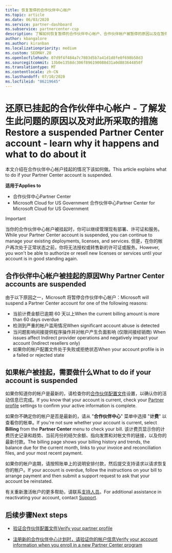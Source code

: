 ```yaml
---
title: 恢复暂停的合作伙伴中心帐户
ms.topic: article
ms.date: 06/03/2020
ms.service: partner-dashboard
ms.subservice: partnercenter-csp
description: 了解如何恢复暂停的合作伙伴中心帐户、合作伙伴帐户被暂停的原因以及在暂停时如何使用帐户。
author: kbangalore
ms.author: kiranban
ms.localizationpriority: medium
ms.custom: SEOMAY.20
ms.openlocfilehash: 07d9f4f484a7c7803d5b7a41d1d8fe0f698b58d3
ms.sourcegitcommit: 13b0e1358dc306f896190088d31a0d883644850f
ms.translationtype: MT
ms.contentlocale: zh-CN
ms.lasthandoff: 07/10/2020
ms.locfileid: "86219645"
---
```

# <a name="restore-a-suspended-partner-center-account---learn-why-it-happens-and-what-to-do-about-it"></a><span data-ttu-id="0eda3-103">还原已挂起的合作伙伴中心帐户 - 了解发生此问题的原因以及对此所采取的措施</span><span class="sxs-lookup"><span data-stu-id="0eda3-103">Restore a suspended Partner Center account - learn why it happens and what to do about it</span></span>

<span data-ttu-id="0eda3-104">本文介绍在合作伙伴中心帐户挂起的情况下该如何做。</span><span class="sxs-lookup"><span data-stu-id="0eda3-104">This article explains what to do if your Partner Center account is suspended.</span></span>

<span data-ttu-id="0eda3-105">**适用于**</span><span class="sxs-lookup"><span data-stu-id="0eda3-105">**Applies to**</span></span>

-  <span data-ttu-id="0eda3-106">合作伙伴中心</span><span class="sxs-lookup"><span data-stu-id="0eda3-106">Partner Center</span></span>
-  <span data-ttu-id="0eda3-107">Microsoft Cloud for US Government 合作伙伴中心</span><span class="sxs-lookup"><span data-stu-id="0eda3-107">Partner Center for Microsoft Cloud for US Government</span></span>


> [!IMPORTANT]  
> <span data-ttu-id="0eda3-108">当你的合作伙伴中心帐户被挂起时，你可以继续管理现有部署、许可证和服务。</span><span class="sxs-lookup"><span data-stu-id="0eda3-108">While your Partner Center account is suspended, you can continue to manage your existing deployments, licenses, and services.</span></span> <span data-ttu-id="0eda3-109">但是，在你的帐户再次处于正常状态之前，你将无法授权或转售新的许可证或服务。</span><span class="sxs-lookup"><span data-stu-id="0eda3-109">However, you won't be able to authorize or resell new licenses or services until your account is in good standing again.</span></span>

## <a name="why-partner-center-accounts-are-suspended"></a><span data-ttu-id="0eda3-110">合作伙伴中心帐户被挂起的原因</span><span class="sxs-lookup"><span data-stu-id="0eda3-110">Why Partner Center accounts are suspended</span></span>

<span data-ttu-id="0eda3-111">由于以下原因之一，Microsoft 将暂停合作伙伴中心帐户：</span><span class="sxs-lookup"><span data-stu-id="0eda3-111">Microsoft will suspend a Partner Center account for one of the following reasons:</span></span>

- <span data-ttu-id="0eda3-112">当前计费金额已逾期 60 天以上</span><span class="sxs-lookup"><span data-stu-id="0eda3-112">When the current billing amount is more than 60 days overdue</span></span> 
- <span data-ttu-id="0eda3-113">检测到严重的帐户滥用情况</span><span class="sxs-lookup"><span data-stu-id="0eda3-113">When significant account abuse is detected</span></span>
- <span data-ttu-id="0eda3-114">当问题影响间接提供程序操作并对帐户产生负面影响 (仅限间接经销商) </span><span class="sxs-lookup"><span data-stu-id="0eda3-114">When issues affect Indirect provider operations and negatively impact your account (Indirect resellers only)</span></span>
- <span data-ttu-id="0eda3-115">如果你的帐户配置文件处于失败或拒绝状态</span><span class="sxs-lookup"><span data-stu-id="0eda3-115">When your account profile is in a failed or rejected state</span></span>

## <a name="what-to-do-if-your-account-is-suspended"></a><span data-ttu-id="0eda3-116">如果帐户被挂起，需要做什么</span><span class="sxs-lookup"><span data-stu-id="0eda3-116">What to do if your account is suspended</span></span>

<span data-ttu-id="0eda3-117">如果你知道你的帐户是最新的，请检查你的[合作伙伴配置文件](https://partner.microsoft.com/pcv/accountsettings/partnerprofile)设置，以确认你的活动信息已完成。</span><span class="sxs-lookup"><span data-stu-id="0eda3-117">If you know that your account is current, check your [Partner profile](https://partner.microsoft.com/pcv/accountsettings/partnerprofile) settings to confirm your active information is complete.</span></span> 

<span data-ttu-id="0eda3-118">如果你不确定你的帐户是否是最新的，请从 "**合作伙伴中心**" 菜单中选择 "**计费**" 以查看你的帐单。</span><span class="sxs-lookup"><span data-stu-id="0eda3-118">If you're not sure whether your account is current, select **Billing** from the **Partner Center** menu to check your bill.</span></span> <span data-ttu-id="0eda3-119">该计费页显示你的计费历史记录和趋势、当前月份的结欠余额、指向发票和对帐文件的链接，以及你的最新付款。</span><span class="sxs-lookup"><span data-stu-id="0eda3-119">The billing page shows your billing history and trends, the balance due for the current month, links to your invoice and reconciliation files, and your most recent payment.</span></span>

<span data-ttu-id="0eda3-120">如果你的帐户逾期，请按照账单上的说明安排付款，然后提交支持请求以请求恢复你的帐户。</span><span class="sxs-lookup"><span data-stu-id="0eda3-120">If your account is overdue, follow the instructions on your bill to arrange payment and then submit a support request to ask that your account be reinstated.</span></span> 

<span data-ttu-id="0eda3-121">有关重新激活帐户的更多帮助，请联系[支持人员](https://partner.microsoft.com/dashboard/support/csp/servicerequests/create)。</span><span class="sxs-lookup"><span data-stu-id="0eda3-121">For additional assistance in reactivating your account, contact [Support](https://partner.microsoft.com/dashboard/support/csp/servicerequests/create).</span></span>

## <a name="next-steps"></a><span data-ttu-id="0eda3-122">后续步骤</span><span class="sxs-lookup"><span data-stu-id="0eda3-122">Next steps</span></span>

- [<span data-ttu-id="0eda3-123">验证合作伙伴配置文件</span><span class="sxs-lookup"><span data-stu-id="0eda3-123">Verify your partner profile</span></span>](update-your-partner-profile.md)

- [<span data-ttu-id="0eda3-124">注册新的合作伙伴中心计划时，请验证你的帐户信息</span><span class="sxs-lookup"><span data-stu-id="0eda3-124">Verify your account information when you enroll in a new Partner Center program</span></span>](verification-responses.md)
